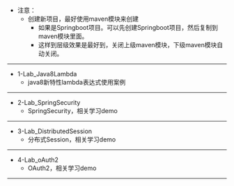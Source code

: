 - 注意：
  - 创建新项目，最好使用maven模块来创建
    - 如果是Springboot项目。可以先创建Springboot项目，然后复制到maven模块里面。
    - 这样到层级效果是最好到，关闭上级maven模块，下级maven模块自动关闭。
---
- 1-Lab_Java8Lambda
  - java8新特性lambda表达式使用案例
---
- 2-Lab_SpringSecurity
  - SpringSecurity，相关学习demo
---- 
- 3-Lab_DistributedSession
  - 分布式Session，相关学习demo
---
- 4-Lab_oAuth2
  - OAuth2，相关学习demo
---